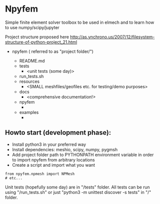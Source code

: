 # Npyfem

Simple finite element solver toolbox to be used in elmech and to learn how to
use numpy/scipy/jupyter

Project structure proposed here
http://as.ynchrono.us/2007/12/filesystem-structure-of-python-project_21.html

- npyfem ( referred to as "project folder/<project>")
  - README.md
  - tests
    - <unit tests (some day)>
  - run_tests.sh
  - resources
    - <SMALL meshfiles/geofiles etc. for testing/demo purposes>
  - docs
    - <comprehensive documentation!>
  - npyfem
    - <source files>
  - examples
    - <computational examples>


## Howto start (development phase):
- Install python3 in your preferred way
- Install dependencies: meshio, scipy, numpy, pygmsh
- Add project folder path to PYTHONPATH environment variable
  in order to import npyfem from arbitrary locations
- Create a script and import what you want
```
from npyfem.npmesh import NPMesh
# etc...
```

Unit tests (hopefully some day) are in "<project>/tests" folder. All tests can be run using
"<project>/run_tests.sh" or just "python3 -m unittest discover -s tests"
in "<project>/" folder.
